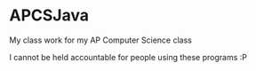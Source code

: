# APCSJava
My class work for my AP Computer Science class

I cannot be held accountable for people using these programs :P
